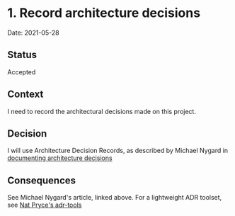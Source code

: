# 1. Record architecture decisions

Date: 2021-05-28

## Status

Accepted

## Context

I need to record the architectural decisions made on this project.

## Decision

I will use Architecture Decision Records, as described by Michael Nygard in 
[documenting architecture decisions](http://thinkrelevance.com/blog/2011/11/15/documenting-architecture-decisions)

## Consequences

See Michael Nygard's article, linked above. For a lightweight ADR toolset, see [Nat Pryce's adr-tools](https://github.com/npryce/adr-tools)
